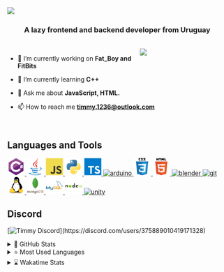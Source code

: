 <img src="https://github.com/Timmy1236/Timmy1236/assets/75323873/fa99badb-1de3-4c11-b7bf-53f80b32402d">
<h3 align="center">A lazy frontend and backend developer from Uruguay</h3>

<br>

<img align="right" width="200" src="https://media.giphy.com/media/v1.Y2lkPTc5MGI3NjExY3IwdXJza2hzZ282czZ5bnBmOW5wMG52dzM4dGFtY2luc3Q0ZnFsaSZlcD12MV9pbnRlcm5hbF9naWZfYnlfaWQmY3Q9Zw/xT9IgzoKnwFNmISR8I/giphy.gif">

- 🔭 I’m currently working on **Fat_Boy and FitBits**

- 🌱 I’m currently learning **C++**

- 💬 Ask me about **JavaScript, HTML.**

- 📫 How to reach me **timmy.1236@outlook.com**

<br>

<h2 align="left">Languages and Tools</h3>
<p align="left"> <a href="https://www.w3schools.com/cs/" target="_blank" rel="noreferrer"> <img src="https://raw.githubusercontent.com/devicons/devicon/master/icons/csharp/csharp-original.svg" alt="csharp" width="40" height="40"/> </a> <a href="https://www.java.com" target="_blank" rel="noreferrer"> <img src="https://raw.githubusercontent.com/devicons/devicon/master/icons/java/java-original.svg" alt="java" width="40" height="40"/> </a> <a href="https://developer.mozilla.org/en-US/docs/Web/JavaScript" target="_blank" rel="noreferrer"> <img src="https://raw.githubusercontent.com/devicons/devicon/master/icons/javascript/javascript-original.svg" alt="javascript" width="40" height="40"/> </a> <a href="https://www.python.org" target="_blank" rel="noreferrer"> <img src="https://raw.githubusercontent.com/devicons/devicon/master/icons/python/python-original.svg" alt="python" width="40" height="40"/> </a> <a href="https://www.typescriptlang.org/" target="_blank" rel="noreferrer"> <img src="https://raw.githubusercontent.com/devicons/devicon/master/icons/typescript/typescript-original.svg" alt="typescript" width="40" height="40"/> </a><a href="https://www.arduino.cc/" target="_blank" rel="noreferrer"> <img src="https://cdn.worldvectorlogo.com/logos/arduino-1.svg" alt="arduino" width="40" height="40"/> </a> <a href="https://www.w3schools.com/css/" target="_blank" rel="noreferrer"> <img src="https://raw.githubusercontent.com/devicons/devicon/master/icons/css3/css3-original-wordmark.svg" alt="css3" width="40" height="40"/> </a> <a href="https://www.w3.org/html/" target="_blank" rel="noreferrer"> <img src="https://raw.githubusercontent.com/devicons/devicon/master/icons/html5/html5-original-wordmark.svg" alt="html5" width="40" height="40"/> </a> <a href="https://www.blender.org/" target="_blank" rel="noreferrer"> <img src="https://download.blender.org/branding/community/blender_community_badge_white.svg" alt="blender" width="40" height="40"/> </a> <a href="https://git-scm.com/" target="_blank" rel="noreferrer"> <img src="https://www.vectorlogo.zone/logos/git-scm/git-scm-icon.svg" alt="git" width="40" height="40"/> </a> <a href="https://www.linux.org/" target="_blank" rel="noreferrer"> <img src="https://raw.githubusercontent.com/devicons/devicon/master/icons/linux/linux-original.svg" alt="linux" width="40" height="40"/> </a> <a href="https://www.mongodb.com/" target="_blank" rel="noreferrer"> <img src="https://raw.githubusercontent.com/devicons/devicon/master/icons/mongodb/mongodb-original-wordmark.svg" alt="mongodb" width="40" height="40"/> </a> <a href="https://www.mysql.com/" target="_blank" rel="noreferrer"> <img src="https://raw.githubusercontent.com/devicons/devicon/master/icons/mysql/mysql-original-wordmark.svg" alt="mysql" width="40" height="40"/> </a> <a href="https://nodejs.org" target="_blank" rel="noreferrer"> <img src="https://raw.githubusercontent.com/devicons/devicon/master/icons/nodejs/nodejs-original-wordmark.svg" alt="nodejs" width="40" height="40"/> </a> <a href="https://unity.com/" target="_blank" rel="noreferrer"> <img src="https://www.vectorlogo.zone/logos/unity3d/unity3d-icon.svg" alt="unity" width="40" height="40"/> </a> </p> </p>

<h2 aling="left">Discord</h3>

[![Timmy Discord](https://lanyard.cnrad.dev/api/375889010419171328?theme=dark&bg=0f2310&idleMessage=No%20se%20me%20ocurre%20nada%20genial.)](https://discord.com/users/375889010419171328)

<details>
  <summary>👤 GitHub Stats</summary>

![Timmy Stats](https://github-readme-stats-timmy1236.vercel.app/api?username=Timmy1236&show_icons=true&theme=merko&rank_icon=github)

</details>

<details>
  <summary>⭐ Most Used Languages</summary>

![Top Langs](https://github-readme-stats-timmy1236.vercel.app/api/top-langs/?username=Timmy1236&theme=merko&layout=donut)

</details>

<details>
  <summary>⌛ Wakatime Stats</summary>

![Timmy wakatime](https://github-readme-stats-timmy1236.vercel.app/api/wakatime?username=Timmy1236&theme=merko&layout=compact)

</details>
